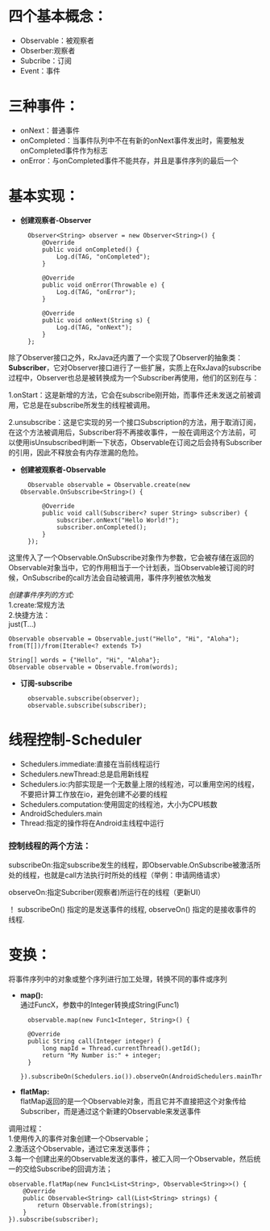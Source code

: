 # 四个基本概念：  
* Observable：被观察者
* Obserber:观察者
* Subcribe：订阅
* Event：事件

# 三种事件：
* onNext：普通事件
* onCompleted：当事件队列中不在有新的onNext事件发出时，需要触发onCompleted事件作为标志
* onError：与onCompleted事件不能共存，并且是事件序列的最后一个

# 基本实现：

* **创建观察者-Observer**  


	
		Observer<String> observer = new Observer<String>() {
		    @Override
		    public void onCompleted() {
		        Log.d(TAG, "onCompleted");
		    }
		
		    @Override
		    public void onError(Throwable e) {
		        Log.d(TAG, "onError");
		    }
		
		    @Override
		    public void onNext(String s) {
		        Log.d(TAG, "onNext");
		    }
		};


除了Observer接口之外，RxJava还内置了一个实现了Observer的抽象类：**Subscriber**，它对Observer接口进行了一些扩展，实质上在RxJava的subscribe过程中，Observer也总是被转换成为一个Subscriber再使用，他们的区别在与：


1.onStart：这是新增的方法，它会在subscribe刚开始，而事件还未发送之前被调用，它总是在subscribe所发生的线程被调用。

2.unsubscribe：这是它实现的另一个接口Subscription的方法，用于取消订阅，在这个方法被调用后，Subscriber将不再接收事件，一般在调用这个方法前，可以使用isUnsubscribed判断一下状态，Observable在订阅之后会持有Subscriber的引用，因此不释放会有内存泄漏的危险。

* **创建被观察者-Observable**  

		Observable observable = Observable.create(new Observable.OnSubscribe<String>() {
		
		    @Override
		    public void call(Subscriber<? super String> subscriber) {
		        subscriber.onNext("Hello World!");
		        subscriber.onCompleted();
		    }
		});

这里传入了一个Observable.OnSubscribe<T>对象作为参数，它会被存储在返回的Observable对象当中，它的作用相当于一个计划表，当Observable被订阅的时候，OnSubscribe的call方法会自动被调用，事件序列被依次触发

*创建事件序列的方式:*  
1.create:常规方法  
2.快捷方法：  
just(T...)  

	Observable observable = Observable.just("Hello", "Hi", "Aloha");
	from(T[])/from(Iterable<? extends T>)

	String[] words = {"Hello", "Hi", "Aloha"};
	Observable observable = Observable.from(words);

* **订阅-subscribe**  
	
		observable.subscribe(observer);
		observable.subscribe(subscriber);

# 线程控制-Scheduler

* Schedulers.immediate:直接在当前线程运行
* Schedulers.newThread:总是启用新线程
* Schedulers.io:内部实现是一个无数量上限的线程池，可以重用空闲的线程，不要把计算工作放在io，避免创建不必要的线程
* Schedulers.computation:使用固定的线程池，大小为CPU核数
* AndroidSchedulers.main
* Thread:指定的操作将在Android主线程中运行


### 控制线程的两个方法：

subscribeOn:指定subscribe发生的线程，即Observable.OnSubscribe被激活所处的线程，也就是call方法执行时所处的线程（举例：申请网络请求）

observeOn:指定Subcriber(观察者)所运行在的线程（更新UI）

！ subscribeOn() 指定的是发送事件的线程, observeOn() 指定的是接收事件的线程.

# 变换：
将事件序列中的对象或整个序列进行加工处理，转换不同的事件或序列

* **map():**   
通过FuncX，参数中的Integer转换成String(Func1)

		observable.map(new Func1<Integer, String>() {
	
	    @Override
	    public String call(Integer integer) {
	        long mapId = Thread.currentThread().getId();
	        return "My Number is:" + integer;
	    }
		}).subscribeOn(Schedulers.io()).observeOn(AndroidSchedulers.mainThread()).subscribe(subscriber);

* **flatMap:**  
flatMap返回的是一个Observable对象，而且它并不直接把这个对象传给Subscriber，而是通过这个新建的Observable来发送事件

调用过程：  
 1.使用传入的事件对象创建一个Observable；  
 2.激活这个Observable，通过它来发送事件；  
 3.每一个创建出来的Observable发送的事件，被汇入同一个Observable，然后统一的交给Subscribe的回调方法；  

	
	observable.flatMap(new Func1<List<String>, Observable<String>>() {
	    @Override
	    public Observable<String> call(List<String> strings) {
	        return Observable.from(strings);
	    }
	}).subscribe(subscriber);


